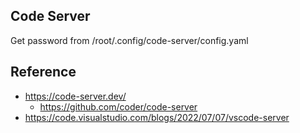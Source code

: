 ## Code Server

Get password from /root/.config/code-server/config.yaml

## Reference

* https://code-server.dev/
    * https://github.com/coder/code-server
* https://code.visualstudio.com/blogs/2022/07/07/vscode-server
